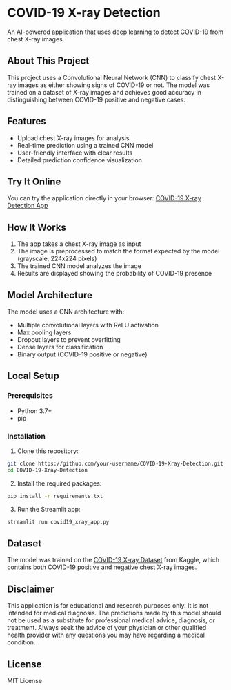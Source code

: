 # COVID-19 X-ray Detection

An AI-powered application that uses deep learning to detect COVID-19 from chest X-ray images.

## About This Project

This project uses a Convolutional Neural Network (CNN) to classify chest X-ray images as either showing signs of COVID-19 or not. The model was trained on a dataset of X-ray images and achieves good accuracy in distinguishing between COVID-19 positive and negative cases.


## Features

- Upload chest X-ray images for analysis
- Real-time prediction using a trained CNN model
- User-friendly interface with clear results
- Detailed prediction confidence visualization

## Try It Online

You can try the application directly in your browser:
[COVID-19 X-ray Detection App](https://covid-19-xray-detection.streamlit.app/)

## How It Works

1. The app takes a chest X-ray image as input
2. The image is preprocessed to match the format expected by the model (grayscale, 224x224 pixels)
3. The trained CNN model analyzes the image
4. Results are displayed showing the probability of COVID-19 presence

## Model Architecture

The model uses a CNN architecture with:
- Multiple convolutional layers with ReLU activation
- Max pooling layers
- Dropout layers to prevent overfitting
- Dense layers for classification
- Binary output (COVID-19 positive or negative)

## Local Setup

### Prerequisites
- Python 3.7+
- pip

### Installation

1. Clone this repository:
```bash
git clone https://github.com/your-username/COVID-19-Xray-Detection.git
cd COVID-19-Xray-Detection
```

2. Install the required packages:
```bash
pip install -r requirements.txt
```

3. Run the Streamlit app:
```bash
streamlit run covid19_xray_app.py
```

## Dataset

The model was trained on the [COVID-19 X-ray Dataset](https://www.kaggle.com/datasets/khoongweihao/covid19-xray-dataset-train-test-sets) from Kaggle, which contains both COVID-19 positive and negative chest X-ray images.

## Disclaimer

This application is for educational and research purposes only. It is not intended for medical diagnosis. The predictions made by this model should not be used as a substitute for professional medical advice, diagnosis, or treatment. Always seek the advice of your physician or other qualified health provider with any questions you may have regarding a medical condition.

## License

MIT License
